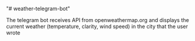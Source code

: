 "# weather-telegram-bot" 

The telegram bot receives API from openweathermap.org 
and displays the current weather 
(temperature, clarity, wind speed) in the city 
that the user wrote